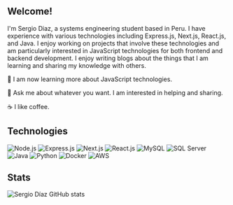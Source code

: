 ## Welcome!

I'm Sergio Diaz, a systems engineering student based in Peru. I have experience with various technologies including Express.js, Next.js, React.js, and Java. I enjoy working on projects that involve these technologies and am particularly interested in JavaScript technologies for both frontend and backend development. I enjoy writing blogs about the things that I am learning and sharing my knowledge with others.

🌱 I am now learning more about JavaScript technologies.

💬 Ask me about whatever you want. I am interested in helping and sharing.

☕ I like coffee.

## Technologies
![Node.js](https://img.shields.io/badge/Node.js-339933?style=for-the-badge&logo=nodedotjs&logoColor=white)
![Express.js](https://img.shields.io/badge/Express.js-000000?style=for-the-badge&logo=express&logoColor=white)
![Next.js](https://img.shields.io/badge/Next.js-000000?style=for-the-badge&logo=nextdotjs&logoColor=white)
![React.js](https://img.shields.io/badge/React.js-61DAFB?style=for-the-badge&logo=react&logoColor=white)
![MySQL](https://img.shields.io/badge/MySQL-4479A1?style=for-the-badge&logo=mysql&logoColor=white)
![SQL Server](https://img.shields.io/badge/SQL_Server-CC2927?style=for-the-badge&logo=microsoftsqlserver&logoColor=white)
![Java](https://img.shields.io/badge/Java-007396?style=for-the-badge&logo=java&logoColor=white)
![Python](https://img.shields.io/badge/Python-3776AB?style=for-the-badge&logo=python&logoColor=white)
![Docker](https://img.shields.io/badge/Docker-2496ED?style=for-the-badge&logo=docker&logoColor=white)
![AWS](https://img.shields.io/badge/AWS-232F3E?style=for-the-badge&logo=amazonaws&logoColor=white)

## Stats
![Sergio Díaz GitHub stats](https://github-readme-stats.vercel.app/api?username=sergioDiazSi&show_icons=true&theme=radical)
